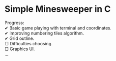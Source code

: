 # Simple Minesweeper in C
Progress:<br />
✔ Basic game playing with terminal and coordinates.<br />
✔ Improving numbering tiles algorithm.<br />
✔ Grid outline.<br />
▢ Difficulties choosing.<br />
▢ Graphics UI.<br />
...<br />
